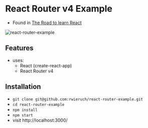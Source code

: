 # React Router v4 Example

* Found in [The Road to learn React](https://roadtoreact.com/)

![react-router-example](https://user-images.githubusercontent.com/2479967/31482949-a9e6465a-af54-11e7-9c37-10a6746b9500.gif)

## Features

* uses:
  * React (create-react-app)
  * React Router v4

## Installation

* `git clone git@github.com:rwieruch/react-router-example.git`
* `cd react-router-example`
* `npm install`
* `npm start`
* visit http://localhost:3000/
